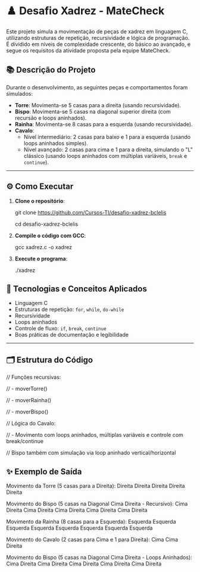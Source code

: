 # ♟️ Desafio Xadrez - MateCheck

Este projeto simula a movimentação de peças de xadrez em linguagem C, utilizando estruturas de repetição, recursividade e lógica de programação. É dividido em níveis de complexidade crescente, do básico ao avançado, e segue os requisitos da atividade proposta pela equipe MateCheck.

## 📚 Descrição do Projeto

Durante o desenvolvimento, as seguintes peças e comportamentos foram simulados:

- **Torre**: Movimenta-se 5 casas para a direita (usando recursividade).
- **Bispo**: Movimenta-se 5 casas na diagonal superior direita (com recursão e loops aninhados).
- **Rainha**: Movimenta-se 8 casas para a esquerda (usando recursividade).
- **Cavalo**:
  - Nível intermediário: 2 casas para baixo e 1 para a esquerda (usando loops aninhados simples).
  - Nível avançado: 2 casas para cima e 1 para a direita, simulando o "L" clássico (usando loops aninhados com múltiplas variáveis, `break` e `continue`).

---

## ⚙️ Como Executar

1. **Clone o repositório**:

   git clone https://github.com/Cursos-TI/desafio-xadrez-bclelis

   cd desafio-xadrez-bclelis
3. **Compile o código com GCC**:

   gcc xadrez.c -o xadrez
5. **Execute o programa**:

   ./xadrez

## 🧠 Tecnologias e Conceitos Aplicados

- Linguagem C
- Estruturas de repetição: `for`, `while`, `do-while`
- Recursividade
- Loops aninhados
- Controle de fluxo: `if`, `break`, `continue`
- Boas práticas de documentação e legibilidade

---

## 🗂️ Estrutura do Código

// Funções recursivas:

// - moverTorre()

// - moverRainha()

// - moverBispo()


// Lógica do Cavalo:

// - Movimento com loops aninhados, múltiplas variáveis e controle com break/continue


// Bispo também com simulação via loop aninhado vertical/horizontal

## ✨ Exemplo de Saída

Movimento da Torre (5 casas para a Direita):
Direita
Direita
Direita
Direita
Direita

Movimento do Bispo (5 casas na Diagonal Cima Direita - Recursivo):
Cima Direita
Cima Direita
Cima Direita
Cima Direita
Cima Direita

Movimento da Rainha (8 casas para a Esquerda):
Esquerda
Esquerda
Esquerda
Esquerda
Esquerda
Esquerda
Esquerda
Esquerda

Movimento do Cavalo (2 casas para Cima e 1 para Direita):
Cima
Cima
Direita

Movimento do Bispo (5 casas na Diagonal Cima Direita - Loops Aninhados):
Cima Direita
Cima Direita
Cima Direita
Cima Direita
Cima Direita

